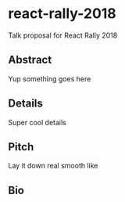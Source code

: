 # react-rally-2018
Talk proposal for React Rally 2018

## Abstract
Yup something goes here

## Details
Super cool details

## Pitch
Lay it down real smooth like

## Bio

